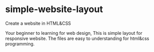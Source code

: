# simple-website-layout
Create a website in HTML&CSS

Your beginner to learning for web design, This is simple layout for responsive website.
The files are easy to understanding for html&css programming. 
